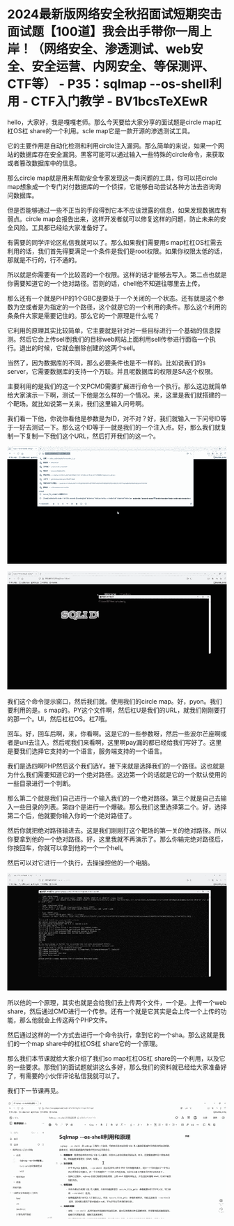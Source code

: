 # 2024最新版网络安全秋招面试短期突击面试题【100道】我会出手带你一周上岸！（网络安全、渗透测试、web安全、安全运营、内网安全、等保测评、CTF等） - P35：sqlmap --os-shell利用 - CTF入门教学 - BV1bcsTeXEwR

hello，大家好，我是嘎嘎老师。那么今天要给大家分享的面试题是circle map杠杠OS杠 share的一个利用。scle map它是一款开源的渗透测试工具。

它的主要作用是自动化检测和利用circle注入漏洞。那么简单的来说，如果一个网站的数据库存在安全漏洞。黑客可能可以通过输入一些特殊的circle命令，来获取或者篡改数据库中的信息。

那么circle map就是用来帮助安全专家发现这一类问题的工具，你可以把circle map想象成一个专门对付数据库的一个侦探，它能够自动尝试各种方法去咨询询问数据库。

但是否能够通过一些不正当的手段得到它本不应该泄露的信息，如果发现数据库有弱点。circle map会报告出来，这样开发者就可以修复这样的问题，防止未来的安全风险。工具都已经给大家准备好了。

有需要的同学评论区私信我就可以了。那么如果我们需要用s map杠杠OS杠需去利用的话，我们首先得要满足一个条件是我们是root权限。如果你权限太低的话，那就是不行的，行不通的。

所以就是你需要有一个比较高的一个权限。这样的话才能够去写入。第二点也就是你需要知道它的一个绝对路径。否则的话，chell他不知道往哪里去上传。

那么还有一个就是PHP的1个GBC是要处于一个关闭的一个状态。还有就是这个参数为空或者是为指定的一个路径，这个就是它的一个利用的条件。那么这个利用的条条件大家是需要记住的。那么它的一个原理是什么呢？

它利用的原理其实比较简单，它主要就是针对对一些目标进行一个基础的信息探测。然后它会上传sell到我们的目标web网站上面利用sell传参进行面临一个执行。退出的时候，它就会删除创建的这两个sell。

当然了，因为数据库的不同，那么必要条件也是不一样的。比如说我们的s server，它需要数据库的支持一个万联。并且呢数据库的权限是SA这个权限。

主要利用的是我们的这一个叉PCMD需要扩展进行命令一个执行。那么这边就简单给大家演示一下啊，测试一下他是怎么样的一个情况。来，这里是我们就搭建的一个靶场。就比如说第一关来，我们这里输入问号啊。

我们看一下他，你说你看他是参数是为ID，对不对？好，我们就输入一下问号ID等于一好去测试一下。那么这个ID等于一就是我们的一个注入点。好，那么我们就复制一下复制一下我们这个URL，然后打开我们的这一个。



![](img/ef6ff8ac4b0786a5d3e2e0cf5ca02f9e_1.png)

![](img/ef6ff8ac4b0786a5d3e2e0cf5ca02f9e_2.png)

我们这个命令提示窗口，然后我们就。使用我们的circle map。好，pyon。我们要利用的是。s map的。PY这个文件啊，然后杠U是我们的URL，就我们刚刚要打的那一个。Ul，然后杠杠OS。杠7哦。

回车。好，回车后啊，来，你看啊。这是它的一些参数呀，然后一些波尔芒座啊或者是uni去注入。然后呢我们来看啊，这里啊pay漏的都已经给我们写好了。这里是要我们选择它支持的一个语言，服务端支持的一个语言。

我们是选四啊PHP然后这个我们选Y。接下来就是选择我们的一个路径。这也就是为什么我们需要知道它的一个绝对路径。这边第一个的话就是它的一个默认使用的一些目录进行一个判断。

那么第二个就是我们自己进行一个输入我们的一个绝对路径。第三个就是自己去输入一些目录的列表。第四个是进行一个爆破。那么我们这里选择第二个。好，选择第二个后，他就要你输入你的一个绝对路径了。

然后你就把绝对路径输进去。这是我们刚刚打这个靶场的第一关的绝对路径。所以你要拿到他的一个绝对路径。好，这里我就不再演示了。那么你输完绝对路径后，你按回车，你就可以拿到他的一个一个hell。

然后可以对它进行一个执行，去操操控他的一个电脑。

![](img/ef6ff8ac4b0786a5d3e2e0cf5ca02f9e_4.png)

所以他的一个原理，其实也就是会给我们去上传两个文件，一个是。上传一个web share，然后通过CMD进行一个传参。还有一个就是它其实是会上传一个上传的功能，那么他就会上传这两个PHP文件。

然后通过这样的一个方式去进行一个命令执行，拿到它的一个sha。那么这就是我们的一个map share中的杠杠OS杠 share它的一个原理。

那么我们本节课就给大家介绍了我们so map杠杠OS杠 share的一个利用，以及它的一些要求。那我们的面试题就讲这么多好，那么我们的资料就已经给大家准备好了，有需要的小伙伴评论私信我就可以了。

我们下一节课再见。

![](img/ef6ff8ac4b0786a5d3e2e0cf5ca02f9e_6.png)